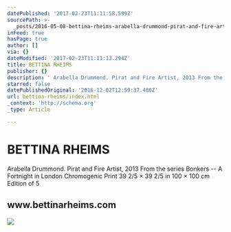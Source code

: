 ```yaml
---
datePublished: '2017-02-23T11:11:58.599Z'
sourcePath: >-
  _posts/2016-05-08-bettina-rheims-arabella-drummond-pirat-and-fire-artist-201.md
inFeed: true
hasPage: true
author: []
via: {}
dateModified: '2017-02-23T11:11:13.294Z'
title: BETTINA RHEIMS
publisher: {}
description: ' Arabella Drummond. Pirat and Fire Artist, 2013 From the series Bonkers – A Fortnight in London Chromogenic Print 39 2/5 × 39 2/5 in 100 × 100 cm Edition of 5'
starred: false
datePublishedOriginal: '2016-12-02T12:59:37.480Z'
url: bettina-rheims/index.html
_context: 'http://schema.org'
_type: Article

---
```

# BETTINA RHEIMS

Arabella Drummond. Pirat and Fire Artist, 2013 From the series Bonkers -- A Fortnight in London Chromogenic Print 39 2/5 × 39 2/5 in 100 × 100 cm Edition of 5

<article style=""><h1>www.bettinarheims.com</h1></article>

![](https://scontent.cdninstagram.com/t51.2885-15/sh0.08/e35/p640x640/15306678_146189672528015_153768191498125312_n.jpg?ig_cache_key=MTM5NTcyNjM4MDc4MDQ2NDEyNQ%3D%3D.2)